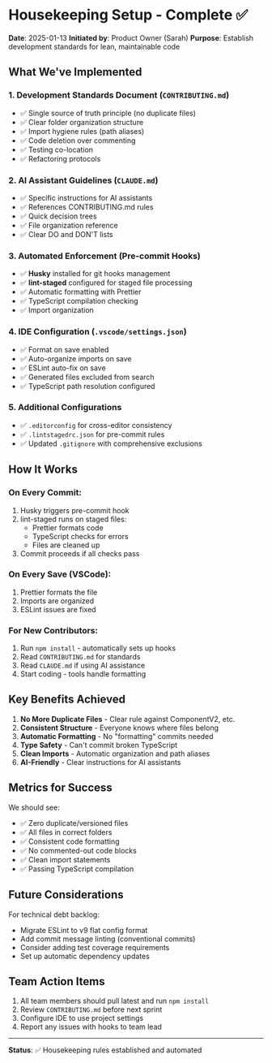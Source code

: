 # Housekeeping Setup - Complete ✅

**Date**: 2025-01-13
**Initiated by**: Product Owner (Sarah)
**Purpose**: Establish development standards for lean, maintainable code

## What We've Implemented

### 1. Development Standards Document (`CONTRIBUTING.md`)
- ✅ Single source of truth principle (no duplicate files)
- ✅ Clear folder organization structure
- ✅ Import hygiene rules (path aliases)
- ✅ Code deletion over commenting
- ✅ Testing co-location
- ✅ Refactoring protocols

### 2. AI Assistant Guidelines (`CLAUDE.md`)
- ✅ Specific instructions for AI assistants
- ✅ References CONTRIBUTING.md rules
- ✅ Quick decision trees
- ✅ File organization reference
- ✅ Clear DO and DON'T lists

### 3. Automated Enforcement (Pre-commit Hooks)
- ✅ **Husky** installed for git hooks management
- ✅ **lint-staged** configured for staged file processing
- ✅ Automatic formatting with Prettier
- ✅ TypeScript compilation checking
- ✅ Import organization

### 4. IDE Configuration (`.vscode/settings.json`)
- ✅ Format on save enabled
- ✅ Auto-organize imports on save
- ✅ ESLint auto-fix on save
- ✅ Generated files excluded from search
- ✅ TypeScript path resolution configured

### 5. Additional Configurations
- ✅ `.editorconfig` for cross-editor consistency
- ✅ `.lintstagedrc.json` for pre-commit rules
- ✅ Updated `.gitignore` with comprehensive exclusions

## How It Works

### On Every Commit:
1. Husky triggers pre-commit hook
2. lint-staged runs on staged files:
   - Prettier formats code
   - TypeScript checks for errors
   - Files are cleaned up
3. Commit proceeds if all checks pass

### On Every Save (VSCode):
1. Prettier formats the file
2. Imports are organized
3. ESLint issues are fixed

### For New Contributors:
1. Run `npm install` - automatically sets up hooks
2. Read `CONTRIBUTING.md` for standards
3. Read `CLAUDE.md` if using AI assistance
4. Start coding - tools handle formatting

## Key Benefits Achieved

1. **No More Duplicate Files** - Clear rule against ComponentV2, etc.
2. **Consistent Structure** - Everyone knows where files belong
3. **Automatic Formatting** - No "formatting" commits needed
4. **Type Safety** - Can't commit broken TypeScript
5. **Clean Imports** - Automatic organization and path aliases
6. **AI-Friendly** - Clear instructions for AI assistants

## Metrics for Success

We should see:
- ✅ Zero duplicate/versioned files
- ✅ All files in correct folders
- ✅ Consistent code formatting
- ✅ No commented-out code blocks
- ✅ Clean import statements
- ✅ Passing TypeScript compilation

## Future Considerations

For technical debt backlog:
- Migrate ESLint to v9 flat config format
- Add commit message linting (conventional commits)
- Consider adding test coverage requirements
- Set up automatic dependency updates

## Team Action Items

1. All team members should pull latest and run `npm install`
2. Review `CONTRIBUTING.md` before next sprint
3. Configure IDE to use project settings
4. Report any issues with hooks to team lead

---

**Status**: ✅ Housekeeping rules established and automated
